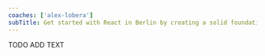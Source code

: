 ```yaml
---
coaches: ['alex-lobera']
subTitle: Get started with React in Berlin by creating a solid foundation that will help you speed up your career as React developer
---
```


TODO ADD TEXT
